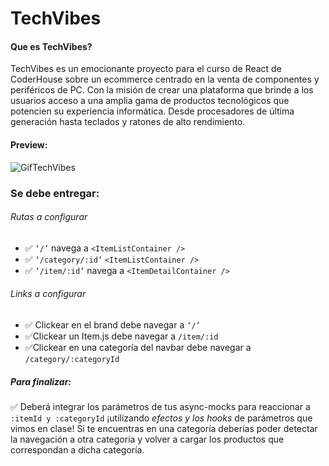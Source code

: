 # TechVibes

#### Que es TechVibes?
TechVibes es un emocionante proyecto para el curso de React de CoderHouse sobre un ecommerce centrado en la venta de componentes y periféricos de PC. Con la misión de crear una plataforma que brinde a los usuarios acceso a una amplia gama de productos tecnológicos que potencien su experiencia informática. Desde procesadores de última generación hasta teclados y ratones de alto rendimiento.

#### Preview:
![GifTechVibes](https://github.com/mateoBodiniARG/TechVibes/assets/83024999/665215f7-ad19-4f36-8375-78dea0e3f875)

### Se debe entregar:
###### Rutas a configurar
* ✅ `‘/’` navega a `<ItemListContainer />`
* ✅ `‘/category/:id’`  `<ItemListContainer />`
* ✅ `‘/item/:id’` navega a `<ItemDetailContainer />`

###### Links a configurar
* ✅ Clickear en el brand debe navegar a `‘/’`
* ✅Clickear un Item.js debe navegar a `/item/:id`
* ✅Clickear en una categoría del navbar debe navegar a `/category/:categoryId` 

##### Para finalizar: 
✅ Deberá integrar los parámetros de tus async-mocks para reaccionar a `:itemId y :categoryId` ¡utilizando *efectos y los hooks* de parámetros que vimos en clase! Si te encuentras en una categoría deberías poder detectar la navegación a otra categoría y volver a cargar los productos que correspondan a dicha categoría.
